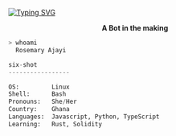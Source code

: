
  
[![Typing SVG](https://readme-typing-svg.herokuapp.com/?width=700&height=70&center=true&size=37&lines=Hi+there,++friend+👋;Welcome+To+My+Github+Profile;The+Name+is+Rosemary+Ajayi)](https://git.io/typing-svg)
  
<p align=center><strong> A Bot in the making </strong></p>

```bash
> whoami
  Rosemary Ajayi
```

```python
six-shot
-----------------

OS:         Linux
Shell:      Bash
Pronouns:   She/Her
Country:    Ghana
Languages:  Javascript, Python, TypeScript
Learning:   Rust, Solidity
```

